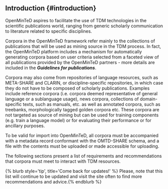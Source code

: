 ## ​Introduction {#introduction}

OpenMinTeD aspires to facilitate the use of TDM technologies in the scientific publications world, ranging from generic scholarly communication to literature related to specific disciplines.

Corpora in the OpenMinTeD framework refer mainly to the collections of publications that will be used as mining source in the TDM process. In fact, the OpenMinTeD platform includes a mechanism for automatically generating corpora based on user criteria selected from a faceted view of all publications provided by the OpenMinTeD partners - more details are included in the **_Guidelines for publications_**.

Corpora may also come from repositories of language resources, such as META-SHARE and CLARIN, or discipline-specific repositories, in which case they do not have to be composed of scholarly publications. Examples include reference corpora (i.e. corpora deemed representative of general language or a sublanguage usage), news corpora, collections of domain-specific texts, such as manuals, etc. as well as annotated corpora, such as treebanks, morphologically tagged golden corpora etc. These corpora are not targeted as source of mining but can be used for training components (e.g. train a language model) or for evaluating their performance or for ancillary purposes.

To be valid for import into OpenMinTeD, all corpora must be accompanied with a metadata record conformant with the OMTD-SHARE schema, and a file with the contents must be uploaded or made accessible for uploading.

The following sections present a list of requirements and recommendations that corpora must meet to interact with TDM resources. 

{% blurb style='tip', title='Come back for updates!' %}
Please, note that this list will continue to be updated and visit the site often to find more recommendations and advice.{% endblurb %}

